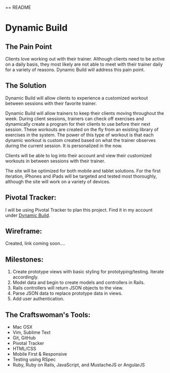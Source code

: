== README

<h1>Dynamic Build</h1>

<h2>The Pain Point</h2>
<p>Clients love working out with their trainer. Although clients need to be active on a daily basis, they most likely are not able to meet with their trainer daily for a variety of reasons. Dynamic Build will address this pain point.</p>

<h2>The Solution</h2>
<p>Dynamic Build will allow clients to experience a customized workout between sessions with their favorite trainer.</p>
<p>Dynamic Build will allow trainers to keep their clients moving throughout the week. During client sessions, trainers can check off exercises and dynamically create a program for their clients to use before their next session. These workouts are created on the fly from an existing library of exercises in the system. The power of this type of workout is that each dynamic workout is custom created based on what the trainer observes during the current session. It is personalized in the now.</p>
<p>Clients will be able to log into their account and view their customized workouts in between sessions with their trainer.</p>
<p>The site will be optimized for both mobile and tablet solutions. For the first iteration, iPhones and iPads will be targeted and tested most thoroughly, although the site will work on a variety of devices.</p>


<h2>Pivotal Tracker:</h2>
<p>I will be using Pivotal Tracker to plan this project. Find it in my account under <a href="https://www.pivotaltracker.com/s/projects/897614" target="_blank">Dynamic Build</a>.</h2>

<h2>Wireframe:</h2>
<p>Created, link coming soon....</p>

<h2>Milestones:</h2>
<ol>
  <li>Create prototype views with basic styling for prototyping/testing. Iterate accordingly.</li>
  <li>Model data and begin to create models and controllers in Rails.</li>
  <li>Rails controllers will return JSON objects to the view.</li>
  <li>Parse JSON data to replace prototype data in views.</li>
  <li>Add user authentication.</li>
</ol>

<h2>The Craftswoman's Tools:</h2>
<ul>
  <li>Mac OSX</li>
  <li>Vim, Sublime Text</li>
  <li>Git, GitHub</li>
  <li>Pivotal Tracker</li>
  <li>HTML/CSS</li>
  <li>Mobile First &amp; Responsive</li>
  <li>Testing using RSpec</li>
  <li>Ruby, Ruby on Rails, JavaScript, and MustacheJS or AngularJS</li>
</ul>
